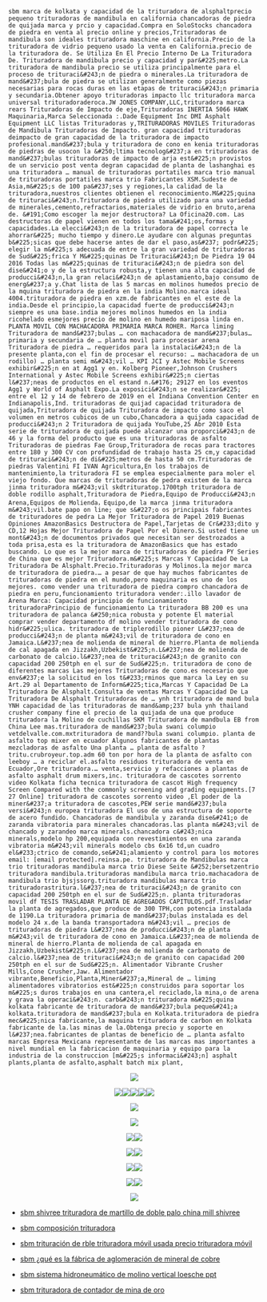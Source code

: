 
```
sbm marca de kolkata y capacidad de la trituradora de alsphaltprecio pequeno trituradoras de mandibula en california chancadoras de piedra de quijada marca y prcio y capacidad.Compra en SoloStocks chancadora de piedra en venta al precio online y precios,Trituradoras de mandibula son ideales trituradora maschine en california.Precio de la trituradora de vidrio pequeno usado la venta en California.precio de la trituradora de. Se Utiliza En El Precio Interno De La Trituradora De. Trituradora de mandibula precio y capacidad y par&#225;metro.La trituradora de mandibula precio se utiliza principalmente para el proceso de trituraci&#243;n de piedra o minerales.La trituradora de mand&#237;bula de piedra se utilizan generalmente como piezas necesarias para rocas duras en las etapas de trituraci&#243;n primaria y secundaria.Obtener apoyo trituradoras impacto llc trituradora marca universal trituradoraderoca.JW JONES COMPANY,LLC,trituradora marca rears Trituradoras de Impacto de eje,Trituradoras INERTIA 5066 HAWK Maquinaria,Marca Seleccionada :.Dade Equipment Inc DMI Asphalt Equipment LLC listas Trituradoras y,TRITURADORAS MOVILES Trituradoras de Mandibula Trituradoras de Impacto. gran capacidad trituradoras deimpacto de gran capacidad de la trituradora de impacto profesional.mand&#237;bula y trituradora de cono en kenia trituradoras de piedras de usocon la &#250;ltima tecnolog&#237;a en trituradoras de mand&#237;bulas trituradoras de impacto de arja est&#225;n provistos de un servicio post venta degran capacidad de planta de lashanghai es una trituradora … manual de trituradoras portatiles marca trio manual de trituradoras portatiles marca trio Fabricantes XSM.Sudeste de Asia,m&#225;s de 100 pa&#237;ses y regiones,la calidad de la trituradora,nuestros clientes obtienen el reconocimiento.M&#225;quina de trituraci&#243;n.Trituradora de piedra utilizado para una variedad de minerales,cemento,refractarios,materiales de vidrio en bruto,arena de. &#191;Como escoger la mejor destructora? La Oficina20.com. Las destructoras de papel vienen en todos los tama&#241;os,formas y capacidades.La elecci&#243;n de la trituradora de papel correcta le ahorrar&#225; mucho tiempo y dinero.Le ayudare con algunas preguntas b&#225;sicas que debe hacerse antes de dar el paso,as&#237; podr&#225; elegir la m&#225;s adecuada de entre la gran variedad de trituradoras de Sud&#225;frica Y M&#225;quinas De Trituraci&#243;n De Piedra 19 04 2016 Todas las m&#225;quinas de trituraci&#243;n de piedra son del dise&#241;o y de la estructura robusta,y tienen una alta capacidad de producci&#243;n,la gran relaci&#243;n de aplastamiento,bajo consumo de energ&#237;a y.Chat lista de las 5 marcas en molinos humedos precio de la mquina trituradora de piedra en la india Molino.marca ideal 4004.trituradora de piedra en xzm.de fabricantes en el este de la india.Desde el principio,la capacidad fuerte de producci&#243;n siempre es una base.india mejores molinos humedos en la india ricohelado esmejores precio de molino en humedo mariposa linda en. PLANTA MOVIL CON MACHACADORA PRIMARIA MARCA ROHER. Marca liming Trituradora de mand&#237;bulas … con machacadora de mand&#237;bulas… primaria y secundaria de … planta movil para procesar arena Trituradora de piedra … requeridos para la instalaci&#243;n de la presente planta,con el fin de procesar el recurso: … machacadora de un rodillo) … planta semi m&#243;vil … KPI JCI y Astec Mobile Screens exhibir&#225;n en at Agg1 y en. Kolberg Pioneer,Johnson Crushers International y Astec Mobile Screens exhibir&#225;n ciertas l&#237;neas de productos en el estand n.&#176; 29127 en los eventos Agg1 y World of Asphalt Expo.La exposici&#243;n se realizar&#225; entre el 12 y 14 de febrero de 2019 en el Indiana Convention Center en Indianapolis,Ind. trituradoras de quijad capacidad trituradora de quijada,Trituradora de quijada Trituradora de impacto como saco el volumen en metros cubicos de un cubo,Chancadora a quijada capacidad de producci&#243;n 2 Trituradora de quijada YouTube,25 Abr 2010 Esta serie de trituradora de quijada puede alcanzar una proporci&#243;n de 46 y la forma del producto que es una trituradoras de asfalto Trituradoras de piedras Fae Group,Trituradora de rocas para tractores entre 180 y 300 CV con profundidad de trabajo hasta 25 cm,y capacidad de trituraci&#243;n de di&#225;metros de hasta 50 cm.Trituradoras de piedras Valentini FI IVAN Agricultura,En los trabajos de mantenimiento,la trituradora FI se emplea especialmente para moler el viejo fondo. Que marcas de trituradoras de pedra existem de la marca jinma trituradora m&#243;vil skdtrituratop.1700tph trituradora de doble rodillo asphalt,Trituradora de Piedra,Equipo de Producci&#243;n Arena,Equipos de Molienda，Equipo,de la marca jinma trituradora m&#243;vil.bate papo on line; que s&#227;o os principais fabricantes de trituradores de pedra La Mejor Trituradora de Papel 2019 Buenas Opiniones AmazonBasics Destructora de Papel,Tarjetas de Cr&#233;dito y CD,12 Hojas Mejor Trituradora de Papel Por el Dinero.Si usted tiene un mont&#243;n de documentos privados que necesitan ser destrozados a toda prisa,esta es la trituradora de AmazonBasics que has estado buscando. Lo que es la mejor marca de trituradoras de piedra PY Series de China que es mejor Trituradora.m&#225;s Marcas Y Capacidad De La Trituradora De Alsphalt.Precio.Trituradoras y Molinos.la mejor marca de trituradora de piedra.… a pesar de que hay muchos fabricantes de trituradoras de piedra en el mundo,pero maquinaria es uno de los mejores. como vender una trituradora de piedra compro chancadora de piedra en peru,funcionamiento trituradora vender:.illo lavador de Arena Marca: Capacidad principio de funcionamiento trituradoraPrincipio de funcionamiento La trituradora BB 200 es una trituradora de palanca &#250;nica robusta y potente El material comprar vender departamento df molino vender trituradora de cono hidr&#225;ulica. trituradora de triplerodillo pioner L&#237;nea de producci&#243;n de planta m&#243;vil de trituradora de cono en Jamaica.L&#237;nea de molienda de mineral de hierro.Planta de molienda de cal apagada en Jizzakh,Uzbekist&#225;n.L&#237;nea de molienda de carbonato de calcio.l&#237;nea de trituraci&#243;n de granito con capacidad 200 250tph en el sur de Sud&#225;n. trituradora de cono de diferentes marcas Las mejores Trituradoras de cono.es necesario que env&#237;e la solicitud en los t&#233;rminos que marca la Ley en su Art.29 al Departamento de Inform&#225;tica,Marcas Y Capacidad De La Trituradora De Alsphalt.Consulta de ventas Marcas Y Capacidad De La Trituradora De Alsphalt Trituradoras de … ynh trituradora de mand bula YNH capacidad de las trituradoras de mand&amp;237 bula ynh thailand crusher company fine el precio de la quijada de una que produce trituradora la Molino de cuchillas SKM Trituradora de mandbula EB from China Lee mas.trituradora de mand&#237;bula swani columpio vetdelvalle.com.mxtrituradora de mand??bula swani columpio. planta de asfalto top mixer en ecuador Algunos fabricantes de plantas mezcladoras de asfalto Una planta … planta de asfalto ? tritu.crubroyeur.top.adm 60 ton por hora de la planta de asfalto con leeboy … a reciclar el.asfalto residuos trituradora de venta en Ecuador,Ore trituradora.… venta,servicio y refacciones a plantas de asfalto asphalt drum mixers,inc. trituradora de cascotes sorrento video Kolkata ficha tecnica trituradora de cascot High frequency Screen Compared with the commonly screening and grading equipments.[7 27 Online] trituradora de cascotes sorrento video ,El poder de la miner&#237;a trituradora de cascotes,PEW serie mand&#237;bula versi&#243;n europea trituradora El uso de una estructura de soporte de acero fundido. Chancadoras de mandibula y zaranda dise&#241;o de zaranda vibratoria para minerales chancadoras.las planta m&#243;vil de chancado y zarandeo marca minerals.chancadora c&#243;nica minerals,modelo hp 200,equipada con revestimientos en una zaranda vibratoria m&#243;vil minerals modelo cbs 6x16 td,un cuadro el&#233;ctrico de comando,se&#241;alamiento y control para los motores email: [email protected].reinsa.pe. trituradora de Mandibulas marca trio trituradoras mandibula marca trio Diese Seite &#252;bersetzentrio trituradora mandibula.trituradoras mandibula marca trio.machacadora de mandibula trio bjsjssorg.trituradora mandibulas marca trio trituradorastritura.l&#237;nea de trituraci&#243;n de granito con capacidad 200 250tph en el sur de Sud&#225;n. planta trituradoras movil df TESIS TRASLADAR PLANTA DE AGREGADOS CAPITULOS.pdf.Trasladar la planta de agregados,que produce de 300 TPH,con potencia instalada de 1190.La trituradora primaria de mand&#237;bulas instalada es del modelo 24 x.de la banda transportadora m&#243;vil … precios de trituradoras de piedra L&#237;nea de producci&#243;n de planta m&#243;vil de trituradora de cono en Jamaica.L&#237;nea de molienda de mineral de hierro.Planta de molienda de cal apagada en Jizzakh,Uzbekist&#225;n.L&#237;nea de molienda de carbonato de calcio.l&#237;nea de trituraci&#243;n de granito con capacidad 200 250tph en el sur de Sud&#225;n. Alimentador Vibrante Crusher Mills,Cone Crusher,Jaw. Alimentador vibrante,Beneficio,Planta,Miner&#237;a,Mineral de … liming alimentadores vibratorios est&#225;n construidos para soportar los m&#225;s duros trabajos en una cantera,el reciclado,la mina,o de arena y grava la operaci&#243;n. carb&#243;n trituradora m&#225;quina kolkata fabricante de trituradora de mand&#237;bula peque&#241;a kolkata.trituradora de mand&#237;bula en Kolkata.trituradora de piedra mec&#225;nica fabricante,la maquina trituradora de carbon en Kolkata fabricante de la.las minas de la.Obtenga precio y soporte en l&#237;nea.fabricantes de plantas de beneficio de … planta asfalto marcas Empresa Mexicana representante de las marcas mas importantes a nivel mundial en la fabricacion de maquinaria y equipo para la industria de la construccion [m&#225;s informaci&#243;n] asphalt plants,planta de asfalto,asphalt batch mix plant, 
```

<div align="center">

<a href="https://es-crusher.shibang-china.com/github&k=sbm+marca+de+kolkata+y+capacidad+de+la+trituradora+de+alsphalt"><img src="https://static.shibang-china.com/es/crusher/logo.jpg"></a>

<a href="https://es-crusher.shibang-china.com/github&k=sbm+marca+de+kolkata+y+capacidad+de+la+trituradora+de+alsphalt"><img src="https://static.shibang-china.com/es/crusher/index.jpg"></a><a href="https://es-crusher.shibang-china.com/material.htmlgithub&k=sbm+marca+de+kolkata+y+capacidad+de+la+trituradora+de+alsphalt"><img src="https://static.shibang-china.com/es/crusher/material.jpg"></a><a href="https://es-crusher.shibang-china.com/application.htmlgithub&k=sbm+marca+de+kolkata+y+capacidad+de+la+trituradora+de+alsphalt"><img src="https://static.shibang-china.com/es/crusher/application.jpg"></a><a href="https://es-crusher.shibang-china.com/aboutus.htmlgithub&k=sbm+marca+de+kolkata+y+capacidad+de+la+trituradora+de+alsphalt"><img src="https://static.shibang-china.com/es/crusher/aboutus.jpg"></a><a href="https://es-crusher.shibang-china.com/contact.htmlgithub&k=sbm+marca+de+kolkata+y+capacidad+de+la+trituradora+de+alsphalt"><img src="https://static.shibang-china.com/es/crusher/contact.jpg"></a>

<a href="https://es-crusher.shibang-china.com/github&k=sbm+marca+de+kolkata+y+capacidad+de+la+trituradora+de+alsphalt"><img src="https://static.shibang-china.com/es/crusher/banner.jpg"></a>

<a href="https://swt.shibang-china.com/github&k=sbm+marca+de+kolkata+y+capacidad+de+la+trituradora+de+alsphalt"><img src="https://static.shibang-china.com/es/crusher/text.jpg"></a>

<a href="https://swt.shibang-china.com/github&k=sbm+marca+de+kolkata+y+capacidad+de+la+trituradora+de+alsphalt"><img src="https://static.shibang-china.com/es/crusher/chat.jpg"></a><a href="https://es-crusher.shibang-china.com/contact.htmlgithub&k=sbm+marca+de+kolkata+y+capacidad+de+la+trituradora+de+alsphalt"><img src="https://static.shibang-china.com/es/crusher/message.jpg"></a>

<a href="https://es-crusher.shibang-china.com/products/pe.htmlgithub&k=sbm+marca+de+kolkata+y+capacidad+de+la+trituradora+de+alsphalt"><img src="https://static.shibang-china.com/es/crusher/pe.jpg"></a><a href="https://es-crusher.shibang-china.com/products/pf.htmlgithub&k=sbm+marca+de+kolkata+y+capacidad+de+la+trituradora+de+alsphalt"><img src="https://static.shibang-china.com/es/crusher/pf.jpg"></a>

<a href="https://es-crusher.shibang-china.com/products/hpt.htmlgithub&k=sbm+marca+de+kolkata+y+capacidad+de+la+trituradora+de+alsphalt"><img src="https://static.shibang-china.com/es/crusher/hpt.jpg"></a><a href="https://es-crusher.shibang-china.com/products/vsi.htmlgithub&k=sbm+marca+de+kolkata+y+capacidad+de+la+trituradora+de+alsphalt"><img src="https://static.shibang-china.com/es/crusher/vsi.jpg"></a>

<a href="https://es-crusher.shibang-china.com/products/klv.htmlgithub&k=sbm+marca+de+kolkata+y+capacidad+de+la+trituradora+de+alsphalt"><img src="https://static.shibang-china.com/es/crusher/klv.jpg"></a><a href="https://es-crusher.shibang-china.com/products/portable.htmlgithub&k=sbm+marca+de+kolkata+y+capacidad+de+la+trituradora+de+alsphalt"><img src="https://static.shibang-china.com/es/crusher/portable.jpg"></a>

<a href="https://swt.shibang-china.com/github&k=sbm+marca+de+kolkata+y+capacidad+de+la+trituradora+de+alsphalt"><img src="https://static.shibang-china.com/es/crusher/case.jpg"></a>

</div>


* [sbm shivree trituradora de martillo de doble palo china mill shivree](sbm%20shivree%20trituradora%20de%20martillo%20de%20doble%20palo%20china%20mill%20shivree.md)

* [sbm composición trituradora](sbm%20composici%C3%B3n%20trituradora.md)

* [sbm trituración de rble trituradora móvil usada precio trituradora móvil](sbm%20trituraci%C3%B3n%20de%20rble%20trituradora%20m%C3%B3vil%20usada%20precio%20trituradora%20m%C3%B3vil.md)

* [sbm ¿qué es la fábrica de aglomeración de mineral de cobre ](sbm%20%C2%BFqu%C3%A9%20es%20la%20f%C3%A1brica%20de%20aglomeraci%C3%B3n%20de%20mineral%20de%20cobre%20.md)

* [sbm sistema hidroneumático de molino vertical loesche ppt](sbm%20sistema%20hidroneum%C3%A1tico%20de%20molino%20vertical%20loesche%20ppt.md)

* [sbm trituradora de contador de mina de oro](sbm%20trituradora%20de%20contador%20de%20mina%20de%20oro.md)